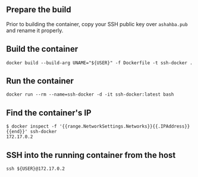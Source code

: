 ## Prepare the build
Prior to building the container, copy your SSH public key over `ashahba.pub` and rename it properly.

## Build the container
```
docker build --build-arg UNAME="${USER}" -f Dockerfile -t ssh-docker .
```

## Run the container
```
docker run --rm --name=ssh-docker -d -it ssh-docker:latest bash
```

## Find the container's IP
```
$ docker inspect -f '{{range.NetworkSettings.Networks}}{{.IPAddress}}{{end}}' ssh-docker
172.17.0.2
```

## SSH into the running container from the host
```
ssh ${USER}@172.17.0.2
```
